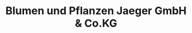 ---
title: "Blumen und Pflanzen Jaeger GmbH & Co.KG"
url: /badbergen/blumen-und-pflanzen-jaeger-gmbh-und-co-kg/
shop: Garten-Center
---